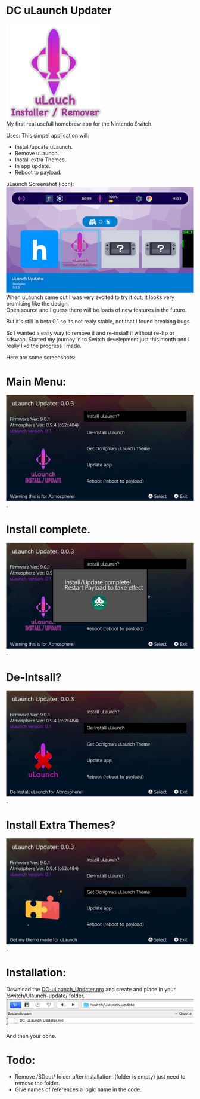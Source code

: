 # DC uLaunch Updater
![alt text](https://github.com/Dcnigma/DC-uLaunch_Updater/blob/master/Screenshots/icon.png?raw=true)  
My first real usefull homebrew app for the Nintendo Switch.

Uses:
This simpel application will: 
- Install/update uLaunch.
- Remove uLaunch.
- Install extra Themes.
- In app update.
- Reboot to payload.
 
uLaunch Screenshot (icon):  
![alt text](https://github.com/Dcnigma/DC-uLaunch_Updater/blob/master/Screenshots/inHB_App.jpg?raw=true)
When uLaunch came out I was very excited to try it out, it looks very promising like the design.  
Open source and I guess there will be loads of new features in the future.  


But it's still in beta 0.1 so its not realy stable, not that I found breaking bugs.  
 
 
So I wanted a easy way to remove it and re-install it without re-ftp or sdswap.
Started my journey in to Switch develepment just this month and I really like the progress I made.  
  
Here are some screenshots:
# Main Menu:
![alt text](https://github.com/Dcnigma/DC-uLaunch_Updater/blob/master/Screenshots/Main.jpg?raw=true).  
 
 
# Install complete.   
![alt text](https://github.com/Dcnigma/DC-uLaunch_Updater/blob/master/Screenshots/Installcomp.jpg?raw=true).  
 
 
# De-Intsall?
![alt text](https://github.com/Dcnigma/DC-uLaunch_Updater/blob/master/Screenshots/De-install.jpg?raw=true).  
 
 
# Install Extra Themes?
![alt text](https://github.com/Dcnigma/DC-uLaunch_Updater/blob/master/Screenshots/getthemes.jpg?raw=true).  
  
  
  
# Installation:

Download the [DC-uLaunch_Updater.nro](https://github.com/Dcnigma/DC-uLaunch_Updater/raw/master/DC-uLaunch_Updater.nro) and create and place in your /switch/Ulaunch-update/ folder.  
![alt text](https://github.com/Dcnigma/DC-uLaunch_Updater/blob/master/Screenshots/folder.png?raw=true).  
And then your done.  

# Todo:
- Remove /SDout/ folder after installation. (folder is empty) just need to remove the folder.  
- Give names of references a logic name in the code.
